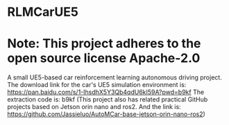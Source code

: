 # RLMCarUE5
# Note: This project adheres to the open source license Apache-2.0
A small UE5-based car reinforcement learning autonomous driving project.
The download link for the car's UE5 simulation environment is: https://pan.baidu.com/s/1-IhsdhX5Y3Qb4qdU6kI59A?pwd=b9kf
The extraction code is: b9kf
(This project also has related practical GitHub projects based on Jetson orin nano and ros2. And the link is: https://github.com/Jassieluo/AutoMCar-base-jetson-orin-nano-ros2)
